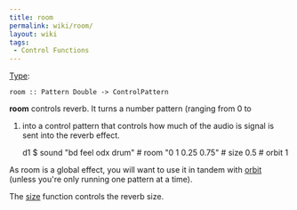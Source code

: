 ```yaml
---
title: room
permalink: wiki/room/
layout: wiki
tags:
 - Control Functions
---
```


[Type](/wiki/Type_signature "wikilink"):

    room :: Pattern Double -> ControlPattern

**room** controls reverb. It turns a number pattern (ranging from 0 to
1) into a control pattern that controls how much of the audio is signal
is sent into the reverb effect.

    d1 $ sound "bd feel odx drum" # room "0 1 0.25 0.75" # size 0.5 # orbit 1

As room is a global effect, you will want to use it in tandem with
[orbit](orbit "wikilink") (unless you're only running one pattern at a
time).

The [size](size "wikilink") function controls the reverb size.
